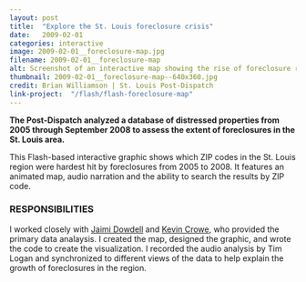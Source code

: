 ```yaml
---
layout: post
title:  "Explore the St. Louis foreclosure crisis"
date:   2009-02-01
categories: interactive
image: 2009-02-01__foreclosure-map.jpg
filename: 2009-02-01__foreclosure-map
alt: Screenshot of an interactive map showing the rise of foreclosure rates across the St. Louis region from 2005 to 2009. The map highlights the third quarter of 2008 and shows the highest foreclosure rates were primarily in North St. Louis ZIP codes and across the Mississippi River in East St. Louis ZIP codes.
thumbnail: 2009-02-01__foreclosure-map--640x360.jpg
credit: Brian Williamson | St. Louis Post-Dispatch
link-project:  "/flash/flash-foreclosure-map"
---
```


**The Post-Dispatch analyzed a database of distressed properties from 2005 through September 2008 to assess the extent of foreclosures in the St. Louis area.**

This Flash-based interactive graphic shows which ZIP codes in the St. Louis region were hardest hit by foreclosures from 2005 to 2008. It features an animated map, audio narration and the ability to search the results by ZIP code.

### RESPONSIBILITIES

I worked closely with [Jaimi Dowdell](https://twitter.com/JaimiDowdell) and [Kevin Crowe](https://twitter.com/kcrowebasspro), who provided the primary data analaysis. I created the map, designed the graphic, and wrote the code to create the visualization. I recorded the audio analysis by Tim Logan and synchronized to different views of the data to help explain the growth of foreclosures in the region.